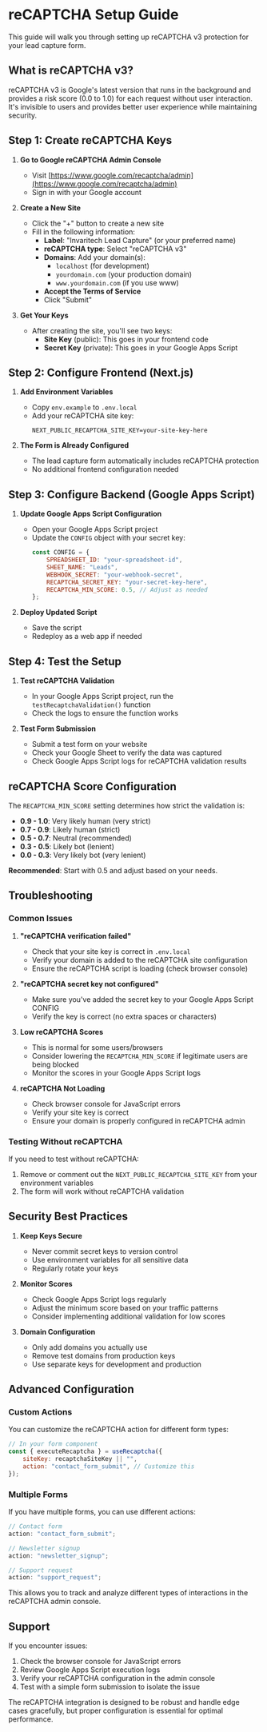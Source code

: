 # reCAPTCHA Setup Guide

This guide will walk you through setting up reCAPTCHA v3 protection for your lead capture form.

## What is reCAPTCHA v3?

reCAPTCHA v3 is Google's latest version that runs in the background and provides a risk score (0.0 to 1.0) for each request without user interaction. It's invisible to users and provides better user experience while maintaining security.

## Step 1: Create reCAPTCHA Keys

1. **Go to Google reCAPTCHA Admin Console**

    - Visit [https://www.google.com/recaptcha/admin](https://www.google.com/recaptcha/admin)
    - Sign in with your Google account

2. **Create a New Site**

    - Click the "+" button to create a new site
    - Fill in the following information:
        - **Label**: "Invaritech Lead Capture" (or your preferred name)
        - **reCAPTCHA type**: Select "reCAPTCHA v3"
        - **Domains**: Add your domain(s):
            - `localhost` (for development)
            - `yourdomain.com` (your production domain)
            - `www.yourdomain.com` (if you use www)
        - **Accept the Terms of Service**
        - Click "Submit"

3. **Get Your Keys**
    - After creating the site, you'll see two keys:
        - **Site Key** (public): This goes in your frontend code
        - **Secret Key** (private): This goes in your Google Apps Script

## Step 2: Configure Frontend (Next.js)

1. **Add Environment Variables**

    - Copy `env.example` to `.env.local`
    - Add your reCAPTCHA site key:
        ```env
        NEXT_PUBLIC_RECAPTCHA_SITE_KEY=your-site-key-here
        ```

2. **The Form is Already Configured**
    - The lead capture form automatically includes reCAPTCHA protection
    - No additional frontend configuration needed

## Step 3: Configure Backend (Google Apps Script)

1. **Update Google Apps Script Configuration**

    - Open your Google Apps Script project
    - Update the `CONFIG` object with your secret key:
        ```javascript
        const CONFIG = {
            SPREADSHEET_ID: "your-spreadsheet-id",
            SHEET_NAME: "Leads",
            WEBHOOK_SECRET: "your-webhook-secret",
            RECAPTCHA_SECRET_KEY: "your-secret-key-here",
            RECAPTCHA_MIN_SCORE: 0.5, // Adjust as needed
        };
        ```

2. **Deploy Updated Script**
    - Save the script
    - Redeploy as a web app if needed

## Step 4: Test the Setup

1. **Test reCAPTCHA Validation**

    - In your Google Apps Script project, run the `testRecaptchaValidation()` function
    - Check the logs to ensure the function works

2. **Test Form Submission**
    - Submit a test form on your website
    - Check your Google Sheet to verify the data was captured
    - Check Google Apps Script logs for reCAPTCHA validation results

## reCAPTCHA Score Configuration

The `RECAPTCHA_MIN_SCORE` setting determines how strict the validation is:

-   **0.9 - 1.0**: Very likely human (very strict)
-   **0.7 - 0.9**: Likely human (strict)
-   **0.5 - 0.7**: Neutral (recommended)
-   **0.3 - 0.5**: Likely bot (lenient)
-   **0.0 - 0.3**: Very likely bot (very lenient)

**Recommended**: Start with 0.5 and adjust based on your needs.

## Troubleshooting

### Common Issues

1. **"reCAPTCHA verification failed"**

    - Check that your site key is correct in `.env.local`
    - Verify your domain is added to the reCAPTCHA site configuration
    - Ensure the reCAPTCHA script is loading (check browser console)

2. **"reCAPTCHA secret key not configured"**

    - Make sure you've added the secret key to your Google Apps Script CONFIG
    - Verify the key is correct (no extra spaces or characters)

3. **Low reCAPTCHA Scores**

    - This is normal for some users/browsers
    - Consider lowering the `RECAPTCHA_MIN_SCORE` if legitimate users are being blocked
    - Monitor the scores in your Google Apps Script logs

4. **reCAPTCHA Not Loading**
    - Check browser console for JavaScript errors
    - Verify your site key is correct
    - Ensure your domain is properly configured in reCAPTCHA admin

### Testing Without reCAPTCHA

If you need to test without reCAPTCHA:

1. Remove or comment out the `NEXT_PUBLIC_RECAPTCHA_SITE_KEY` from your environment variables
2. The form will work without reCAPTCHA validation

## Security Best Practices

1. **Keep Keys Secure**

    - Never commit secret keys to version control
    - Use environment variables for all sensitive data
    - Regularly rotate your keys

2. **Monitor Scores**

    - Check Google Apps Script logs regularly
    - Adjust the minimum score based on your traffic patterns
    - Consider implementing additional validation for low scores

3. **Domain Configuration**
    - Only add domains you actually use
    - Remove test domains from production keys
    - Use separate keys for development and production

## Advanced Configuration

### Custom Actions

You can customize the reCAPTCHA action for different form types:

```javascript
// In your form component
const { executeRecaptcha } = useRecaptcha({
    siteKey: recaptchaSiteKey || "",
    action: "contact_form_submit", // Customize this
});
```

### Multiple Forms

If you have multiple forms, you can use different actions:

```javascript
// Contact form
action: "contact_form_submit";

// Newsletter signup
action: "newsletter_signup";

// Support request
action: "support_request";
```

This allows you to track and analyze different types of interactions in the reCAPTCHA admin console.

## Support

If you encounter issues:

1. Check the browser console for JavaScript errors
2. Review Google Apps Script execution logs
3. Verify your reCAPTCHA configuration in the admin console
4. Test with a simple form submission to isolate the issue

The reCAPTCHA integration is designed to be robust and handle edge cases gracefully, but proper configuration is essential for optimal performance.
